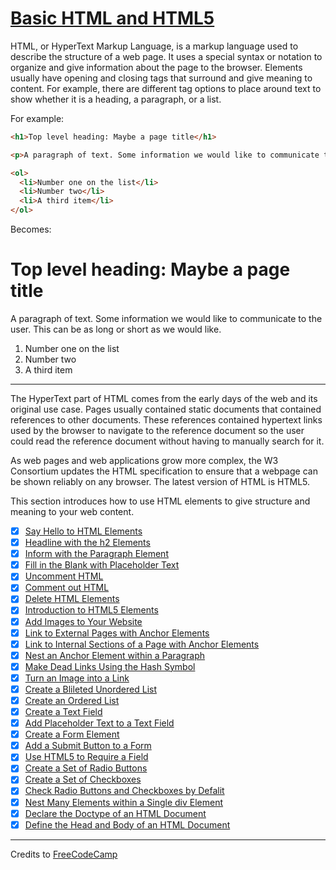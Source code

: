 # [Basic HTML and HTML5](https://learn.freecodecamp.org/responsive-web-design/basic-html-and-html5/)

HTML, or HyperText Markup Language, is a markup language used to describe the structure of a web page. It uses a special syntax or notation to organize and give information about the page to the browser. Elements usually have opening and closing tags that surround and give meaning to content. For example, there are different tag options to place around text to show whether it is a heading, a paragraph, or a list.

For example:

```html
<h1>Top level heading: Maybe a page title</h1>

<p>A paragraph of text. Some information we would like to communicate to the viewer. This can be as long or short as we would like.</p>

<ol>
  <li>Number one on the list</li>
  <li>Number two</li>
  <li>A third item</li>
</ol>
```

Becomes:

# Top level heading: Maybe a page title
A paragraph of text. Some information we would like to communicate to the user. This can be as long or short as we would like.

1. Number one on the list
2. Number two
3. A third item

---

The HyperText part of HTML comes from the early days of the web and its original use case. Pages usually contained static documents that contained references to other documents. These references contained hypertext links used by the browser to navigate to the reference document so the user could read the reference document without having to manually search for it.

As web pages and web applications grow more complex, the W3 Consortium updates the HTML specification to ensure that a webpage can be shown reliably on any browser. The latest version of HTML is HTML5.

This section introduces how to use HTML elements to give structure and meaning to your web content.

- [x] [Say Hello to HTML Elements](01-say-hello-to-html-elements.md)
- [x] [Headline with the h2 Elements](02-headline-with-the-h2-element.md)
- [x] [Inform with the Paragraph Element](03-inform-with-the-paragraph-element.md)
- [x] [Fill in the Blank with Placeholder Text](04-fill-in-the-blank-with-placeholder-text.md)
- [x] [Uncomment HTML](05-uncomment-html.md)
- [x] [Comment out HTML](06-comment-out-html.md)
- [x] [Delete HTML Elements](07-delete-html-elements.md)
- [x] [Introduction to HTML5 Elements](08-introduction-to-html5-elements.md)
- [x] [Add Images to Your Website](09-add-images-to-your-website.md)
- [x] [Link to External Pages with Anchor Elements](10-link-to-external-pages-with-anchor-elements.md)
- [x] [Link to Internal Sections of a Page with Anchor Elements](11-link-to-internal-sections-of-a-page-with-anchor-elements.md)
- [x] [Nest an Anchor Element within a Paragraph](12-nest-an-anchor-element-within-a-paragraph.md)
- [x] [Make Dead Links Using the Hash Symbol](13-make-dead-links-using-the-hash-symbol.md)
- [x] [Turn an Image into a Link](14-turn-an-image-into-a-link.md)
- [x] [Create a Blileted Unordered List](15-create-a-bulleted-unordered-list.md)
- [x] [Create an Ordered List](16-create-an-ordered-list.md)
- [x] [Create a Text Field](17-create-a-text-field.md)
- [x] [Add Placeholder Text to a Text Field](18-add-placeholder-text-to-a-text-field.md)
- [x] [Create a Form Element](19-create-a-form-element.md)
- [x] [Add a Submit Button to a Form](20-add-a-submit-button-to-a-form.md)
- [x] [Use HTML5 to Require a Field](21-use-html5-to-require-a-field.md)
- [x] [Create a Set of Radio Buttons](22-create-a-set-of-radio-buttons.md)
- [x] [Create a Set of Checkboxes](23-create-a-set-of-checkboxes.md)
- [x] [Check Radio Buttons and Checkboxes by Defalit](24-check-radio-buttons-and-checkboxes-by-default.md)
- [x] [Nest Many Elements within a Single div Element](25-nest-many-elements-within-a-single-div-element.md)
- [x] [Declare the Doctype of an HTML Document](26-declare-the-doctype-of-an-html-document.md)
- [x] [Define the Head and Body of an HTML Document](27-define-the-head-and-body-of-an-html-document.md)

---

Credits to [FreeCodeCamp](https://www.freecodecamp.org/)